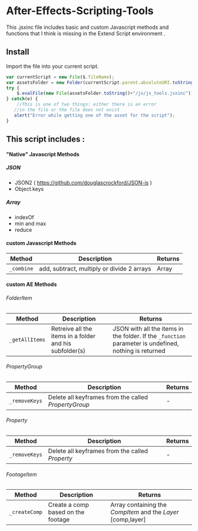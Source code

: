 # After-Effects-Scripting-Tools
This .jsxinc file includes basic and custom Javascript methods and functions that I think is missing in the Extend Script environment .

## Install
Import the file into your current script.
```javascript
var currentScript = new File($.fileName);
var assetsFolder = new Folder(currentScript.parent.absoluteURI.toString()+"/assets");
try {
	$.evalFile(new File(assetsFolder.toString()+"/js/js_tools.jsxinc"));
} catch(e) {
	//This is one of two things: either there is an error
   //in the file or the file does not exist
   alert("Error while getting one of the asset for the script");
}
```
## This script includes :
#### "Native" Javascript Methods
##### JSON
- JSON2 ( https://github.com/douglascrockford/JSON-js )
- Object.keys

##### Array
- indexOf
- min and max
- reduce

#### custom Javascript Methods
Method | Description | Returns
------ | ----------- | -----------
`_combine` | add, subtract, multiply or divide 2 arrays | Array

#### custom AE Methods
###### FolderItem
Method | Description | Returns
------ | ----------- | -----------
`_getAllItems` | Retreive all the items in a folder and his subfolder(s) | JSON with all the items in the folder. If the `_function` parameter is undefined, nothing is returned

###### PropertyGroup
Method | Description | Returns
------ | ----------- | -----------
`_removeKeys` | Delete all keyframes from the called *PropertyGroup* | -

###### Property
Method | Description | Returns
------ | ----------- | -----------
`_removeKeys` | Delete all keyframes from the called *Property* | -

###### FootageItem
Method | Description | Returns
------ | ----------- | -----------
`_createComp` | Create a comp based on the footage | Array containing the *CompItem* and the *Layer* [comp,layer]
